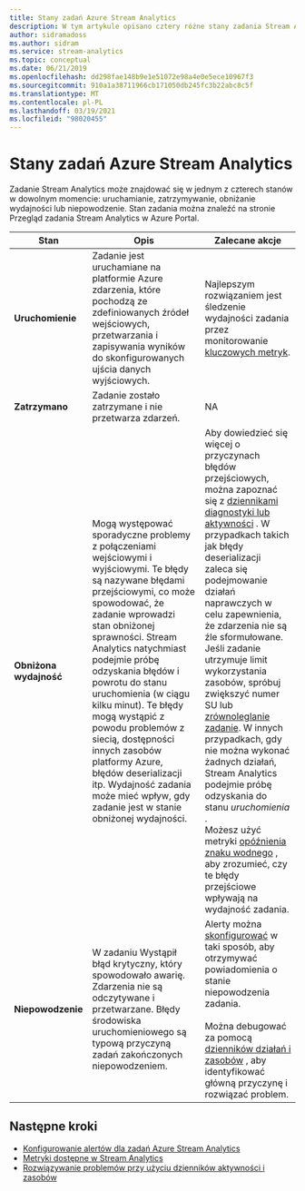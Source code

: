 ```yaml
---
title: Stany zadań Azure Stream Analytics
description: W tym artykule opisano cztery różne stany zadania Stream Analyticsowego. Uruchamianie, zatrzymywanie, obniżanie wydajności i niepowodzenie.
author: sidramadoss
ms.author: sidram
ms.service: stream-analytics
ms.topic: conceptual
ms.date: 06/21/2019
ms.openlocfilehash: dd298fae148b9e1e51072e98a4e0e5ece10967f3
ms.sourcegitcommit: 910a1a38711966cb171050db245fc3b22abc8c5f
ms.translationtype: MT
ms.contentlocale: pl-PL
ms.lasthandoff: 03/19/2021
ms.locfileid: "98020455"
---
```

# <a name="azure-stream-analytics-job-states"></a>Stany zadań Azure Stream Analytics

Zadanie Stream Analytics może znajdować się w jednym z czterech stanów w dowolnym momencie: uruchamianie, zatrzymywanie, obniżanie wydajności lub niepowodzenie. Stan zadania można znaleźć na stronie Przegląd zadania Stream Analytics w Azure Portal. 

| Stan | Opis | Zalecane akcje |
| --- | --- | --- |
| **Uruchomienie** | Zadanie jest uruchamiane na platformie Azure zdarzenia, które pochodzą ze zdefiniowanych źródeł wejściowych, przetwarzania i zapisywania wyników do skonfigurowanych ujścia danych wyjściowych. | Najlepszym rozwiązaniem jest śledzenie wydajności zadania przez monitorowanie [kluczowych metryk](./stream-analytics-set-up-alerts.md#scenarios-to-monitor). |
| **Zatrzymano** | Zadanie zostało zatrzymane i nie przetwarza zdarzeń. | NA | 
| **Obniżona wydajność** | Mogą występować sporadyczne problemy z połączeniami wejściowymi i wyjściowymi. Te błędy są nazywane błędami przejściowymi, co może spowodować, że zadanie wprowadzi stan obniżonej sprawności. Stream Analytics natychmiast podejmie próbę odzyskania błędów i powrotu do stanu uruchomienia (w ciągu kilku minut). Te błędy mogą wystąpić z powodu problemów z siecią, dostępności innych zasobów platformy Azure, błędów deserializacji itp. Wydajność zadania może mieć wpływ, gdy zadanie jest w stanie obniżonej wydajności.| Aby dowiedzieć się więcej o przyczynach błędów przejściowych, można zapoznać się z [dziennikami diagnostyki lub aktywności](./stream-analytics-job-diagnostic-logs.md#debugging-using-activity-logs) . W przypadkach takich jak błędy deserializacji zaleca się podejmowanie działań naprawczych w celu zapewnienia, że zdarzenia nie są źle sformułowane. Jeśli zadanie utrzymuje limit wykorzystania zasobów, spróbuj zwiększyć numer SU lub [zrównoleglanie zadanie](./stream-analytics-parallelization.md). W innych przypadkach, gdy nie można wykonać żadnych działań, Stream Analytics podejmie próbę odzyskania do stanu *uruchomienia* . <br> Możesz użyć metryki [opóźnienia znaku wodnego](./stream-analytics-set-up-alerts.md#scenarios-to-monitor) , aby zrozumieć, czy te błędy przejściowe wpływają na wydajność zadania.|
| **Niepowodzenie** | W zadaniu Wystąpił błąd krytyczny, który spowodowało awarię. Zdarzenia nie są odczytywane i przetwarzane. Błędy środowiska uruchomieniowego są typową przyczyną zadań zakończonych niepowodzeniem. | Alerty można [skonfigurować](./stream-analytics-set-up-alerts.md#set-up-alerts-in-the-azure-portal) w taki sposób, aby otrzymywać powiadomienia o stanie niepowodzenia zadania. <br> <br>Można debugować za pomocą [dzienników działań i zasobów](./stream-analytics-job-diagnostic-logs.md#debugging-using-activity-logs) , aby identyfikować główną przyczynę i rozwiązać problem.|

## <a name="next-steps"></a>Następne kroki
* [Konfigurowanie alertów dla zadań Azure Stream Analytics](stream-analytics-set-up-alerts.md)
* [Metryki dostępne w Stream Analytics](./stream-analytics-monitoring.md#metrics-available-for-stream-analytics)
* [Rozwiązywanie problemów przy użyciu dzienników aktywności i zasobów](./stream-analytics-job-diagnostic-logs.md)